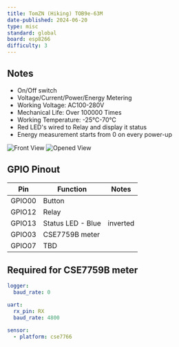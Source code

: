 ```yaml
---
title: TomZN (Hiking) TOB9e-63M
date-published: 2024-06-20
type: misc
standard: global
board: esp8266
difficulty: 3
---
```


## Notes

- On/Off switch
- Voltage/Current/Power/Energy Metering
- Working Voltage: AC100-280V
- Mechanical Life: Over 100000 Times
- Working Temperature: -25℃-70℃
- Red LED's wired to Relay and display it status
- Energy measurement starts from 0 on every power-up

![Front View](/TOB9e-63M_front.jpg "TOB9e Front View")
![Opened View](/TOB9e-63M_opened.jpg "TOB9e Opened View")

## GPIO Pinout

| Pin    | Function            | Notes    |
| ------ | ------------------- |----------|
| GPIO00 | Button              |          |
| GPIO12 | Relay               |          |
| GPIO13 | Status LED - Blue   | inverted |
| GPIO03 | CSE7759B meter      |          |
| GPIO07 | TBD                 |          |

## Required for CSE7759B meter

```yaml
logger:
  baud_rate: 0

uart:
  rx_pin: RX
  baud_rate: 4800

sensor:  
  - platform: cse7766
```
